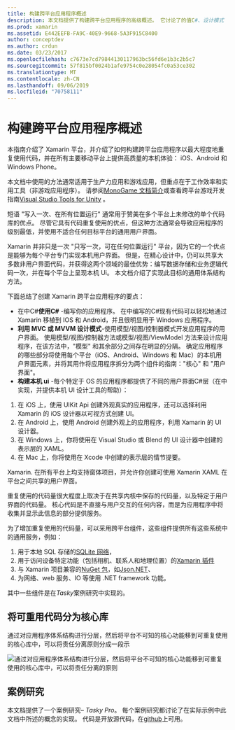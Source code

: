 ```yaml
---
title: 构建跨平台应用程序概述
description: 本文档提供了构建跨平台应用程序的高级概述。 它讨论了的值C#、设计模式（如 MVC/MVVM）和本机 ui。
ms.prod: xamarin
ms.assetid: E442EEFB-FA9C-40E9-9668-5A3F915C8400
author: conceptdev
ms.author: crdun
ms.date: 03/23/2017
ms.openlocfilehash: c7673e7cd79844130117963bc56fd6e1b3c2b5c7
ms.sourcegitcommit: 57f815bf0024b1afe9754c0e28054fc0a53ce302
ms.translationtype: MT
ms.contentlocale: zh-CN
ms.lasthandoff: 09/06/2019
ms.locfileid: "70758111"
---
```

# <a name="building-cross-platform-applications-overview"></a>构建跨平台应用程序概述

本指南介绍了 Xamarin 平台，并介绍了如何构建跨平台应用程序以最大程度地重复使用代码，并在所有主要移动平台上提供高质量的本机体验： iOS、Android 和 Windows Phone。

本文档中使用的方法通常适用于生产力应用和游戏应用，但重点在于工作效率和实用工具（非游戏应用程序）。 请参阅[MonoGame 文档简介](~/graphics-games/monogame/introduction/index.md)或查看跨平台游戏开发指南[Visual Studio Tools for Unity](https://docs.microsoft.com/visualstudio/cross-platform/visual-studio-tools-for-unity) 。

短语 "写入一次、在所有位置运行" 通常用于赞美在多个平台上未修改的单个代码库的优点。 尽管它具有代码重复使用的优点，但这种方法通常会导致应用程序的级别最低，并使用不适合任何目标平台的通用用户界面。

Xamarin 并非只是一次 "只写一次，可在任何位置运行" 平台，因为它的一个优点是能够为每个平台专门实现本机用户界面。 但是，在精心设计中，仍可以共享大多数非用户界面代码，并获得这两个领域的最佳优势：编写数据存储和业务逻辑代码一次，并在每个平台上呈现本机 Ui。 本文档介绍了实现此目标的通用体系结构方法。

下面总结了创建 Xamarin 跨平台应用程序的要点：

- 在中C#**使用C#**  -编写你的应用程序。 在中编写的C#现有代码可以轻松地通过 Xamarin 移植到 IOS 和 Android，并且很明显用于 Windows 应用程序。
- **利用 MVC 或 MVVM 设计模式**-使用模型/视图/控制器模式开发应用程序的用户界面。 使用模型/视图/控制器方法或模型/视图/ViewModel 方法来设计应用程序，在该方法中，"模型" 和其余部分之间存在明显的分隔。 确定应用程序的哪些部分将使用每个平台（iOS、Android、Windows 和 Mac）的本机用户界面元素，并将其用作将应用程序拆分为两个组件的指南："核心" 和 "用户界面"。
- **构建本机 ui** -每个特定于 OS 的应用程序都提供了不同的用户界面C#层（在中实现，并提供本机 UI 设计工具的帮助）：

1. 在 iOS 上，使用 UIKit Api 创建外观真实的应用程序，还可以选择利用 Xamarin 的 iOS 设计器以可视方式创建 UI。
1. 在 Android 上，使用 Android 创建外观上的应用程序，利用 Xamarin 的 UI 设计器。
1. 在 Windows 上，你将使用在 Visual Studio 或 Blend 的 UI 设计器中创建的表示层的 XAML。
1. 在 Mac 上，你将使用在 Xcode 中创建的表示层的情节提要。

Xamarin. 在所有平台上均支持窗体项目，并允许你创建可使用 Xamarin XAML 在平台之间共享的用户界面。 

重复使用的代码量很大程度上取决于在共享内核中保存的代码量，以及特定于用户界面的代码量。 核心代码是不直接与用户交互的任何内容，而是为应用程序中将收集并显示此信息的部分提供服务。

为了增加重复使用的代码量，可以采用跨平台组件，这些组件提供所有这些系统中的通用服务，例如：

1. 用于本地 SQL 存储的[SQLite 网络](https://www.nuget.org/packages/sqlite-net-pcl/)，
1. 用于访问设备特定功能（包括相机、联系人和地理位置）的[Xamarin 插件](https://xamarin.com/plugins)
1. 与 Xamarin 项目兼容的[NuGet 包](https://nuget.org)，如[Json.NET](https://www.nuget.org/packages/Newtonsoft.Json/)、
1. 为网络、web 服务、IO 等使用 .NET framework 功能。

其中一些组件是在*Tasky*案例研究中实现的。

 <a name="Separate_Reusable_Code_into_a_Core_Library" />

## <a name="separate-reusable-code-into-a-core-library"></a>将可重用代码分为核心库

通过对应用程序体系结构进行分层，然后将平台不可知的核心功能移到可重复使用的核心库中，可以将责任分离原则分成一段示

 ![](overview-images/layers2.png "通过对应用程序体系结构进行分层，然后将平台不可知的核心功能移到可重复使用的核心库中，可以将责任分离的原则")

 <a name="Case_Studies" />

## <a name="case-studies"></a>案例研究

本文档提供了一个案例研究– *Tasky Pro*。 每个案例研究都讨论了在实际示例中此文档中所述的概念的实现。 代码是开放源代码，在[github](https://github.com/xamarin/mobile-samples/)上可用。
